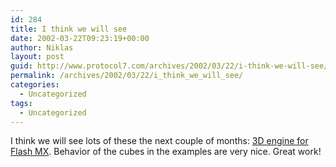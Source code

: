 ```yaml
---
id: 284
title: I think we will see
date: 2002-03-22T09:23:19+00:00
author: Niklas
layout: post
guid: http://www.protocol7.com/archives/2002/03/22/i-think-we-will-see/
permalink: /archives/2002/03/22/i_think_we_will_see/
categories:
  - Uncategorized
tags:
  - Uncategorized
---
```

<div class='microid-42127a127e0a8ffb1d4696c4278d6abad8f1cd83'>
  <p>
    I think we will see lots of these the next couple of months: <a href="http://www.9elements.com/3dengine/">3D engine for Flash MX</a>. Behavior of the cubes in the examples are very nice. Great work!
  </p>
</div>
